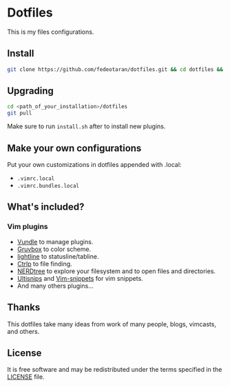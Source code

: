 Dotfiles
========
This is my files configurations.

## Install
```bash
git clone https://github.com/fedeotaran/dotfiles.git && cd dotfiles && bash install.sh
```

## Upgrading
```bash
cd <path_of_your_installation>/dotfiles
git pull
```
Make sure to run `install.sh` after to install new plugins.

## Make your own configurations
Put your own customizations in dotfiles appended with .local:
* `.vimrc.local`
* `.vimrc.bundles.local`

## What's included?
### Vim plugins

* [Vundle](https://github.com/gmarik/Vundle.vim) to manage plugins.
* [Gruvbox](https://github.com/morhetz/gruvbox) to color scheme.
* [lightline](https://github.com/itchyny/lightline.vim) to statusline/tabline.
* [Ctrlp](https://github.com/kien/ctrlp.vim) to file finding.
* [NERDtree](https://github.com/scrooloose/nerdtree) to explore your filesystem and to open files and directories.
* [Ultisnips](https://github.com/sirver/ultisnips) and [Vim-snippets](https://github.com/honza/vim-snippets) for vim snippets.
* And many others plugins...

## Thanks
This dotfiles take many ideas from work of many people, blogs, vimcasts, and others.

## License
It is free software and may be redistributed under the terms specified in the [LICENSE](https://github.com/fedeotaran/dotfiles/blob/master/LICENSE) file.
